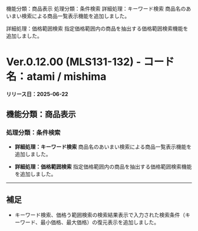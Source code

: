 
機能分類：商品表示
処理分類：条件検索
詳細処理：キーワード検索
商品名のあいまい検索による商品一覧表示機能を追加しました。

詳細処理：価格範囲検索
指定価格範囲内の商品を抽出する価格範囲検索機能を追加しました。



# Ver.0.12.00 (MLS131-132) - コード名：atami / mishima
**リリース日：2025-06-22**

## 機能分類：商品表示

### 処理分類：条件検索

- **詳細処理：キーワード検索**
  商品名のあいまい検索による商品一覧表示機能を追加しました。

- **詳細処理：価格範囲検索**
指定価格範囲内の商品を抽出する価格範囲検索機能を追加しました。

---

## 補足

- キーワード検索、価格う範囲検索の検索結果表示で入力された検索条件（キーワード、最小価格、最大価格）の復元表示を追加しました。


